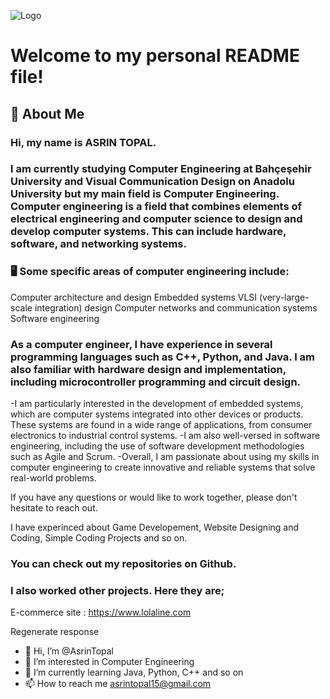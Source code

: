 
![Logo](https://www.hizliresim.com/qk9245i)

# Welcome to my personal README file!
## 🚀 About Me
### Hi, my name is ASRIN TOPAL. 
### I am currently studying Computer Engineering at Bahçeşehir University and Visual Communication Design on Anadolu University but my main field is Computer Engineering. Computer engineering is a field that combines elements of electrical engineering and computer science to design and develop computer systems. This can include hardware, software, and networking systems.

### 🖥️ Some specific areas of computer engineering include:

Computer architecture and design
Embedded systems
VLSI (very-large-scale integration) design
Computer networks and communication systems
Software engineering

### As a computer engineer, I have experience in several programming languages such as C++, Python, and Java. I am also familiar with hardware design and implementation, including microcontroller programming and circuit design.
  -I am particularly interested in the development of embedded systems, which are computer systems integrated into other devices or products. These systems are found in a wide range of applications, from consumer electronics to industrial control systems.
  -I am also well-versed in software engineering, including the use of software development methodologies such as Agile and Scrum.
  -Overall, I am passionate about using my skills in computer engineering to create innovative and reliable systems that solve real-world problems.

If you have any questions or would like to work together, please don't hesitate to reach out.

I have experinced about Game Developement, Website Designing and Coding, Simple Coding Projects and so on.

### You can check out my repositories on Github.
### I also worked other projects. Here they are;
  E-commerce site : https://www.lolaline.com

Regenerate response
- 👋 Hi, I’m @AsrinTopal
- 👀 I’m interested in Computer Engineering 
- 🌱 I’m currently learning Java, Python, C++ and so on
- 📫 How to reach me asrintopal15@gmail.com


<!---
AsrinTopal/AsrinTopal is a ✨ special ✨ repository because its `README.md` (this file) appears on your GitHub profile.
You can click the Preview link to take a look at your changes.
--->
